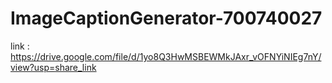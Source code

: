 # ImageCaptionGenerator-700740027
link : https://drive.google.com/file/d/1yo8Q3HwMSBEWMkJAxr_vOFNYiNIEg7nY/view?usp=share_link
